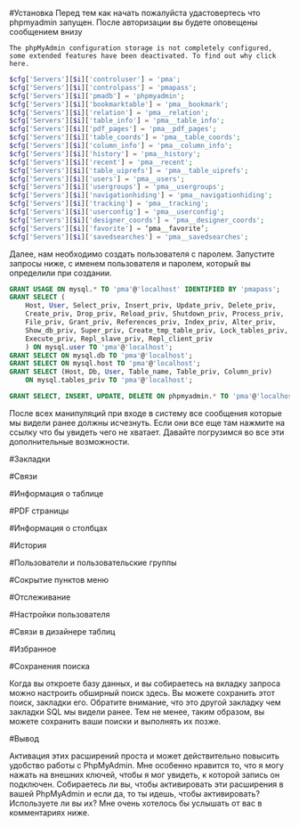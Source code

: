 #Установка
Перед тем как начать пожалуйста удастовертесь что phpmyadmin запущен. После авторизации вы будете оповещены сообщением внизу

```
The phpMyAdmin configuration storage is not completely configured, some extended features have been deactivated. To find out why click here.
```

```php
$cfg['Servers'][$i]['controluser'] = 'pma';
$cfg['Servers'][$i]['controlpass'] = 'pmapass';
$cfg['Servers'][$i]['pmadb'] = 'phpmyadmin';
$cfg['Servers'][$i]['bookmarktable'] = 'pma__bookmark';
$cfg['Servers'][$i]['relation'] = 'pma__relation';
$cfg['Servers'][$i]['table_info'] = 'pma__table_info';
$cfg['Servers'][$i]['pdf_pages'] = 'pma__pdf_pages';
$cfg['Servers'][$i]['table_coords'] = 'pma__table_coords';
$cfg['Servers'][$i]['column_info'] = 'pma__column_info';
$cfg['Servers'][$i]['history'] = 'pma__history';
$cfg['Servers'][$i]['recent'] = 'pma__recent';
$cfg['Servers'][$i]['table_uiprefs'] = 'pma__table_uiprefs';
$cfg['Servers'][$i]['users'] = 'pma__users';
$cfg['Servers'][$i]['usergroups'] = 'pma__usergroups';
$cfg['Servers'][$i]['navigationhiding'] = 'pma__navigationhiding';
$cfg['Servers'][$i]['tracking'] = 'pma__tracking';
$cfg['Servers'][$i]['userconfig'] = 'pma__userconfig';
$cfg['Servers'][$i]['designer_coords'] = 'pma__designer_coords';
$cfg['Servers'][$i]['favorite'] = ‘pma__favorite’;
$cfg['Servers'][$i]['savedsearches'] = 'pma__savedsearches';
```

Далее, нам необходимо создать пользователя с паролем.
Запустите запросы ниже, с именем пользователя и паролем, который вы определили при создании.

```sql
GRANT USAGE ON mysql.* TO 'pma'@'localhost' IDENTIFIED BY 'pmapass';
GRANT SELECT (
    Host, User, Select_priv, Insert_priv, Update_priv, Delete_priv,
    Create_priv, Drop_priv, Reload_priv, Shutdown_priv, Process_priv,
    File_priv, Grant_priv, References_priv, Index_priv, Alter_priv,
    Show_db_priv, Super_priv, Create_tmp_table_priv, Lock_tables_priv,
    Execute_priv, Repl_slave_priv, Repl_client_priv
    ) ON mysql.user TO 'pma'@'localhost';
GRANT SELECT ON mysql.db TO 'pma'@'localhost';
GRANT SELECT ON mysql.host TO 'pma'@'localhost';
GRANT SELECT (Host, Db, User, Table_name, Table_priv, Column_priv)
    ON mysql.tables_priv TO 'pma'@'localhost';
```

```sql
GRANT SELECT, INSERT, UPDATE, DELETE ON phpmyadmin.* TO 'pma'@'localhost';
```

После всех манипуляций при входе в систему все сообщения которые мы видели ранее должны исчезнуть.
Если они все еще там нажмите на ссылку что бы увидеть чего не хватает.
Давайте погрузимся во все эти дополнительные возможности.

#Закладки

#Связи

#Информация о таблице

#PDF страницы

#Информация о столбцах

#История
 
#Пользователи и пользовательские группы

#Сокрытие пунктов меню

#Отслеживание

#Настройки пользователя

#Связи в дизайнере таблиц

#Избранное

#Сохранения поиска

Когда вы откроете базу данных, и вы собираетесь на вкладку запроса можно настроить обширный поиск здесь. Вы можете сохранить этот поиск, закладки его. 
Обратите внимание, что это другой закладку чем закладки SQL мы видели ранее. 
Тем не менее, таким образом, вы можете сохранить ваши поиски и выполнять их позже.

#Вывод

Активация этих расширений проста и может действительно повысить удобство работы с PhpMyAdmin. 
Мне особенно нравится то, что я могу нажать на внешних ключей, чтобы я мог увидеть, к которой запись он подключен. 
Собираетесь ли вы, чтобы активировать эти расширения в вашей PhpMyAdmin и если да, то ты идешь, чтобы активировать?
Используете ли вы их? Мне очень хотелось бы услышать от вас в комментариях ниже.
